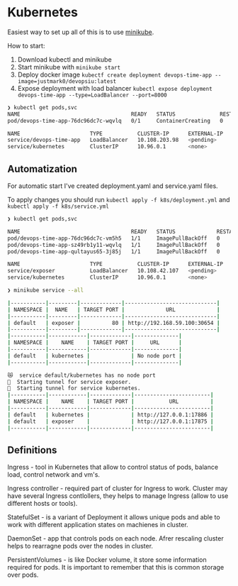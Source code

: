 # Kubernetes

Easiest way to set up all of this is to use [minikube](https://minikube.sigs.k8s.io/docs/start/).

How to start:
1. Download kubectl and minikube
2. Start minikube with `minikube start`
3. Deploy docker image `kubectf create deployment devops-time-app --image=justmark0/devopsiu:latest`
4. Expose deployment with load balancer `kubectl expose deployment devops-time-app --type=LoadBalancer --port=8000`

```bash 
❯ kubectl get pods,svc
NAME                                   READY   STATUS              RESTARTS   AGE
pod/devops-time-app-76dc96dc7c-wqvlq   0/1     ContainerCreating   0          30s

NAME                      TYPE           CLUSTER-IP      EXTERNAL-IP   PORT(S)          AGE
service/devops-time-app   LoadBalancer   10.108.203.98   <pending>     8000:31156/TCP   9s
service/kubernetes        ClusterIP      10.96.0.1       <none>        443/TCP          56s

```

## Automatization

For automatic start I've created deployment.yaml and service.yaml files. 

To apply changes you should run `kubectl apply -f k8s/deployment.yml` and `kubectl apply -f k8s/service.yml`


```bash
❯ kubectl get pods,svc

NAME                                   READY   STATUS             RESTARTS   AGE
pod/devops-time-app-76dc96dc7c-vm5h5   1/1     ImagePullBackOff   0          7m13s
pod/devops-time-app-sz49rb1y11-wqvlq   1/1     ImagePullBackOff   0          7m13s
pod/devops-time-app-qultayus65-3j85j   1/1     ImagePullBackOff   0          7m13s

NAME                      TYPE           CLUSTER-IP      EXTERNAL-IP   PORT(S)          AGE
service/exposer           LoadBalancer   10.108.42.107   <pending>     80:30654/TCP     4m37s
service/kubernetes        ClusterIP      10.96.0.1       <none>        443/TCP          7m39s

```

```bash
❯ minikube service --all

|-----------|---------|-------------|-----------------------------|
| NAMESPACE |  NAME   | TARGET PORT |             URL             |
|-----------|---------|-------------|-----------------------------|
| default   | exposer |          80 | http://192.168.59.100:30654 |
|-----------|---------|-------------|-----------------------------|
|-----------|------------|-------------|--------------|
| NAMESPACE |    NAME    | TARGET PORT |     URL      |
|-----------|------------|-------------|--------------|
| default   | kubernetes |             | No node port |
|-----------|------------|-------------|--------------|

😿  service default/kubernetes has no node port
🏃  Starting tunnel for service exposer.
🏃  Starting tunnel for service kubernetes.
|-----------|------------|-------------|------------------------|
| NAMESPACE |    NAME    | TARGET PORT |           URL          |
|-----------|------------|-------------|------------------------|
| default   | kubernetes |             | http://127.0.0.1:17886 |
| default   | exposer    |             | http://127.0.0.1:17875 |
|-----------|------------|-------------|------------------------|

```

## Definitions

Ingress - tool in Kubernetes that allow to control status of pods, balance load, control network and vm's.

Ingress controller - required part of cluster for Ingress to work. Cluster may have several Ingress contlollers, they helps to manage Ingress (allow to use different hosts or tools).

StatefulSet - is a variant of Deployment it allows unique pods and able to work with different application states on machienes in cluster.

DaemonSet - app that controls pods on each node. Afrer rescaling cluster helps to rearragne pods over the nodes in cluster.

PersistentVolumes - is like Docker volume, it store some information required for pods. It is important to remember that this is common storage over pods.
